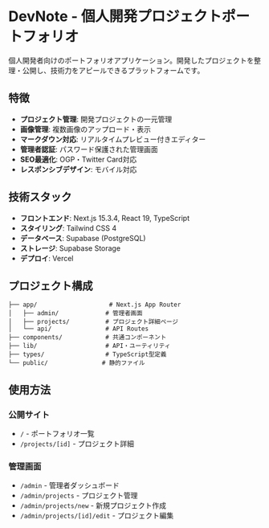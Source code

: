 # DevNote - 個人開発プロジェクトポートフォリオ

個人開発者向けのポートフォリオアプリケーション。開発したプロジェクトを整理・公開し、技術力をアピールできるプラットフォームです。

## 特徴

- **プロジェクト管理**: 開発プロジェクトの一元管理
- **画像管理**: 複数画像のアップロード・表示
- **マークダウン対応**: リアルタイムプレビュー付きエディター
- **管理者認証**: パスワード保護された管理画面
- **SEO最適化**: OGP・Twitter Card対応
- **レスポンシブデザイン**: モバイル対応

## 技術スタック

- **フロントエンド**: Next.js 15.3.4, React 19, TypeScript
- **スタイリング**: Tailwind CSS 4
- **データベース**: Supabase (PostgreSQL)
- **ストレージ**: Supabase Storage
- **デプロイ**: Vercel

## プロジェクト構成

```
├── app/                    # Next.js App Router
│   ├── admin/             # 管理者画面
│   ├── projects/          # プロジェクト詳細ページ
│   └── api/               # API Routes
├── components/            # 共通コンポーネント
├── lib/                   # API・ユーティリティ
├── types/                 # TypeScript型定義
└── public/               # 静的ファイル
```

## 使用方法

### 公開サイト
- `/` - ポートフォリオ一覧
- `/projects/[id]` - プロジェクト詳細

### 管理画面
- `/admin` - 管理者ダッシュボード
- `/admin/projects` - プロジェクト管理
- `/admin/projects/new` - 新規プロジェクト作成
- `/admin/projects/[id]/edit` - プロジェクト編集
